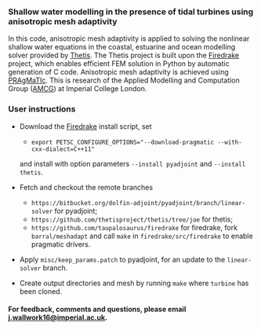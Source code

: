 ### Shallow water modelling in the presence of tidal turbines using anisotropic mesh adaptivity

In this code, anisotropic mesh adaptivity is applied to solving the nonlinear shallow water equations in the coastal, 
estuarine and ocean modelling solver provided by [Thetis][1]. The Thetis project is built upon the [Firedrake][2]
project, which enables efficient FEM solution in Python by automatic generation of C code. Anisotropic mesh adaptivity
is achieved using [PRAgMaTIc][3]. This is research of the Applied Modelling and Computation Group ([AMCG][4]) at
Imperial College London.

### User instructions

* Download the [Firedrake][1] install script, set
    * ``export PETSC_CONFIGURE_OPTIONS="--download-pragmatic --with-cxx-dialect=C++11"``

    and install with option parameters ``--install pyadjoint`` and ``--install thetis``.

* Fetch and checkout the remote branches
    * ``https://bitbucket.org/dolfin-adjoint/pyadjoint/branch/linear-solver`` for pyadjoint;
    * ``https://github.com/thetisproject/thetis/tree/joe`` for thetis;
    * ``https://github.com/taupalosaurus/firedrake`` for firedrake, fork ``barral/meshadapt``
    and call ``make`` in ``firedrake/src/firedrake`` to enable pragmatic drivers.

* Apply ``misc/keep_params.patch`` to pyadjoint, for an update to the ``linear-solver`` branch.

* Create output directories and mesh by running ``make`` where ``turbine`` has been cloned.


#### For feedback, comments and questions, please email j.wallwork16@imperial.ac.uk.

[1]: http://thetisproject.org/index.html "Thetis"
[2]: http://firedrakeproject.org/ "Firedrake"
[3]: https://github.com/meshadaptation/pragmatic "PRAgMaTIc"
[4]: http://www.imperial.ac.uk/earth-science/research/research-groups/amcg/ "AMCG"
